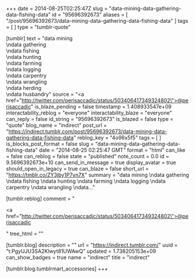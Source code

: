 +++
date = 2014-08-25T02:25:47Z
slug = "data-mining-data-gathering-data-fishing-data"
id = "95696392673"
aliases = [ "/post/95696392673/data-mining-data-gathering-data-fishing-data" ]
tags = [ ]
type = "tumblr-quote"

[tumblr]
text = "data mining<br/>\ndata gathering<br/>\ndata fishing<br/>\ndata hunting<br/>\ndata farming<br/>\ndata logging<br/>\ndata carpentry<br/>\ndata wrangling<br/>\ndata herding<br/>\ndata husbandry"
source = "<a href=\"http://twitter.com/perisaccadic/status/503406417349324802\">@perisaccadic</a>"
is_blaze_pending = false
timestamp = 1.408933547e+09
interactability_reblog = "everyone"
interactability_blaze = "everyone"
can_reply = false
id_string = "95696392673"
is_blazed = false
type = "quote"
blog_name = "indirect"
post_url = "https://indirect.tumblr.com/post/95696392673/data-mining-data-gathering-data-fishing-data"
reblog_key = "4o98x5f5"
tags = [ ]
is_blocks_post_format = false
slug = "data-mining-data-gathering-data-fishing-data"
date = "2014-08-25 02:25:47 GMT"
format = "html"
can_like = false
can_reblog = false
state = "published"
note_count = 0.0
id = 9.5696392673e+10
can_send_in_message = true
display_avatar = true
should_open_in_legacy = true
can_blaze = false
short_url = "https://tmblr.co/ZY3jby1P7yn7X"
summary = "data mining \ndata gathering \ndata fishing \ndata hunting \ndata farming \ndata logging \ndata carpentry \ndata wrangling \ndata..."

[tumblr.reblog]
comment = "<p><a href=\"http://twitter.com/perisaccadic/status/503406417349324802\">@perisaccadic</a></p>"
tree_html = ""

[tumblr.blog]
description = ""
url = "https://indirect.tumblr.com/"
uuid = "t:PgyUJU3SA2Klwyt81UWAwQ"
updated = 1.738205153e+09
can_show_badges = true
name = "indirect"
title = "indirect"

[tumblr.blog.tumblrmart_accessories]
+++

